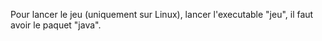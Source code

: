 Pour lancer le jeu (uniquement sur Linux), lancer l'executable "jeu", il faut avoir le paquet "java".
